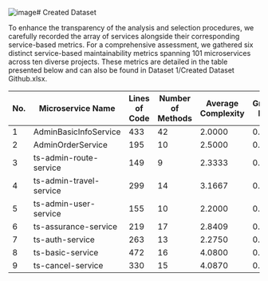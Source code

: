 ![image](https://github.com/AhKose/Quality-Analysis/assets/48156018/aed78c9d-83ad-4e74-bc69-0845440efe72)# Created Dataset 

To enhance the transparency of the analysis and selection procedures, we carefully recorded the array of services alongside their corresponding service-based metrics. For a comprehensive assessment, we gathered six distinct service-based maintainability metrics spanning 101 microservices across ten diverse projects. These metrics are detailed in the table presented below and can also be found in Dataset 1/Created Dataset Github.xlsx.


| No. | Microservice Name               | Lines of Code | Number of Methods | Average Complexity | Granularity NoC/MS | Service Call Ratio | Class Dependency | Label |
|-----|---------------------------------|---------------|-------------------|--------------------|---------------------|--------------------|------------------|-------|
| 1   | AdminBasicInfoService           | 433           | 42                | 2.0000             | 0.1282              | 0.5641             | 20               | M     |
| 2   | AdminOrderService               | 195           | 10                | 2.5000             | 0.1026              | 0.1538             | 4                | H     |
| 3   | ts-admin-route-service          | 149           | 9                 | 2.3333             | 0.1026              | 0.1282             | 3                | H     |
| 4   | ts-admin-travel-service         | 299           | 14                | 3.1667             | 0.1026              | 0.1538             | 4                | H     |
| 5   | ts-admin-user-service           | 155           | 10                | 2.2000             | 0.1282              | 0.0769             | 4                | H     |
| 6   | ts-assurance-service            | 219           | 17                | 2.8409             | 0.2051              | 0.2308             | 8                | M     |
| 7   | ts-auth-service                 | 263           | 13                | 2.2750             | 0.4359              | 0.1538             | 4                | M     |
| 8   | ts-basic-service                | 472           | 16                | 4.0800             | 0.1026              | 0.1282             | 3                | M     |
| 9   | ts-cancel-service               | 330           | 15                | 4.0870             | 0.1795              | 0.1026             | 2                | L     |
